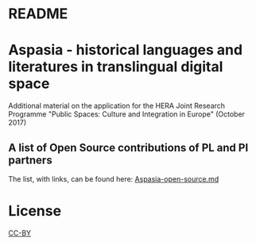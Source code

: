 # README #

# Aspasia - historical languages and literatures in translingual digital space

Additional material on the application for the HERA Joint Research Programme "Public Spaces: Culture and Integration in Europe" (October 2017)

## A list of Open Source contributions of PL and PI partners

The list, with links, can be found here: [Aspasia-open-source.md](Aspasia-open-source.md)

# License

[CC-BY](LICENSE.md)

